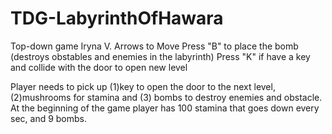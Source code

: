 # TDG-LabyrinthOfHawara
Top-down game 
Iryna V.
Arrows to Move
Press "B" to place the bomb (destroys obstables and enemies in the labyrinth)
Press "K" if have a key and collide with the door to open new level

Player needs to pick up (1)key to open the door to the next level, (2)mushrooms for stamina and (3) bombs to destroy enemies and obstacle.
At the beginning of the game player has 100 stamina that goes down every sec, and 9 bombs.